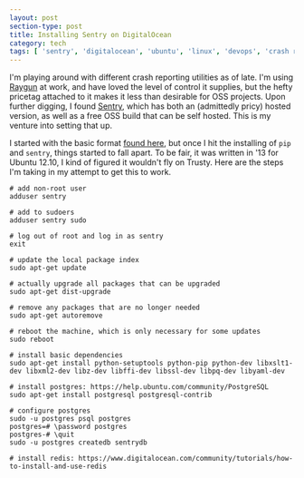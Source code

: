 ```yaml
---
layout: post
section-type: post
title: Installing Sentry on DigitalOcean
category: tech
tags: [ 'sentry', 'digitalocean', 'ubuntu', 'linux', 'devops', 'crash reporting', 'oss' ]
---
```


I'm playing around with different crash reporting utilities as of late. I'm using [Raygun]() at work, and have loved the
level of control it supplies, but the hefty pricetag attached to it makes it less than desirable for OSS projects.
Upon further digging, I found [Sentry](), which has both an (admittedly pricy) hosted version, as well as a free OSS build
that can be self hosted. This is my venture into setting that up.

I started with the basic format [found here](http://dustindavis.me/setting-up-your-own-sentry-server/), but once I hit
the installing of `pip` and `sentry`, things started to fall apart. To be fair, it was written in '13 for Ubuntu 12.10,
I kind of figured it wouldn't fly on Trusty. Here are the steps I'm taking in my attempt to get this to work.

```
# add non-root user
adduser sentry

# add to sudoers
adduser sentry sudo

# log out of root and log in as sentry
exit

# update the local package index
sudo apt-get update

# actually upgrade all packages that can be upgraded
sudo apt-get dist-upgrade

# remove any packages that are no longer needed
sudo apt-get autoremove

# reboot the machine, which is only necessary for some updates
sudo reboot

# install basic dependencies
sudo apt-get install python-setuptools python-pip python-dev libxslt1-dev libxml2-dev libz-dev libffi-dev libssl-dev libpq-dev libyaml-dev

# install postgres: https://help.ubuntu.com/community/PostgreSQL
sudo apt-get install postgresql postgresql-contrib

# configure postgres
sudo -u postgres psql postgres
postgres=# \password postgres
postgres-# \quit
sudo -u postgres createdb sentrydb

# install redis: https://www.digitalocean.com/community/tutorials/how-to-install-and-use-redis



```
